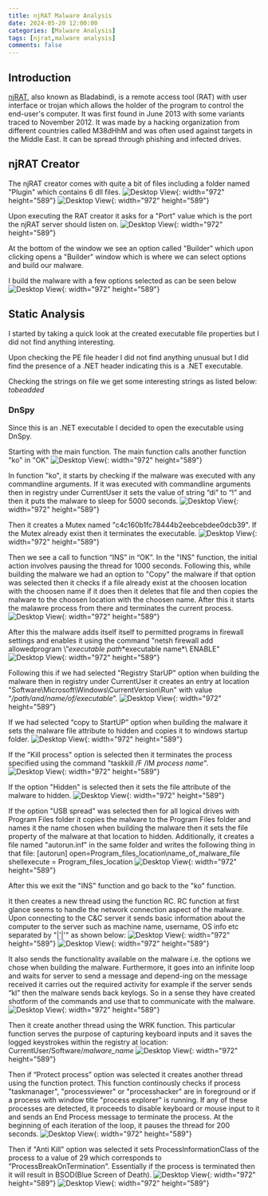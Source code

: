 ```yaml
---
title: njRAT Malware Analysis
date: 2024-05-20 12:00:00
categories: [Malware Analysis]
tags: [njrat,malware analysis]
comments: false
---
```


## Introduction

[njRAT](https://en.wikipedia.org/wiki/NjRAT), also known as Bladabindi, is a remote access tool (RAT) with user interface or trojan which allows the holder of the program to control the end-user's computer. It was first found in June 2013 with some variants traced to November 2012. It was made by a hacking organization from different countries called M38dHhM and was often used against targets in the Middle East. It can be spread through phishing and infected drives.

## njRAT Creator

The njRAT creator comes with quite a bit of files including a folder named "Plugin" which contains 6 dll files.
![Desktop View](/assets/images/FileStructure.png){: width="972" height="589"}
![Desktop View](/assets/images/FileStructure_1.png){: width="972" height="589"}

Upon executing the RAT creator it asks for a "Port" value which is the port the njRAT server should listen on.
![Desktop View](/assets/images/RAT_Creator.png){: width="972" height="589"}

At the bottom of the window we see an option called "Builder" which upon clicking opens a "Builder" window which is where we can select options and build our malware.

I build the malware with a few options selected as can be seen below
![Desktop View](/assets/images/RAT_Creator_Build.png){: width="972" height="589"}

## Static Analysis

I started by taking a quick look at the created executable file properties but I did not find anything interesting.

Upon checking the PE file header I did not find anything unusual but I did find the presence of a .NET header indicating this is a .NET executable.

Checking the strings on file we get some interesting strings as listed below:
*tobeadded*

### DnSpy

Since this is an .NET executable I decided to open the executable using DnSpy.

Starting with the main function. The main function calls another function "ko" in "OK"
![Desktop View](/assets/images/OK.ko.png){: width="972" height="589"}

In function "ko", it starts by checking if the malware was executed with any commandline arguments. If it was executed with commandline arguments then in registry under CurrentUser it sets the value of string “di” to “!” and then it puts the malware to sleep for 5000 seconds.
![Desktop View](/assets/images/command_line_argument.png){: width="972" height="589"}

Then it creates a Mutex named "c4c160b1fc78444b2eebcebdee0dcb39". If the Mutex already exist then it terminates the executable.
![Desktop View](/assets/images/Mutex.png){: width="972" height="589"}

Then we see a call to function “INS” in “OK”.
In the "INS" function, the initial action involves pausing the thread for 1000 seconds. Following this, while building the malware we had an option to "Copy" the malware if that option was selected then it checks if a file already exist at the choosen location with the choosen name if it does then it deletes that file and then copies the malware to the choosen location with the choosen name. After this it starts the malawre process from there and terminates the current process.
![Desktop View](/assets/images/Copy.png){: width="972" height="589"}

After this the malware adds itself itself to permitted programs in firewall settings and enables it using the command "netsh firewall add allowedprogram \”*executable path*\*executable name*\ ENABLE"
![Desktop View](/assets/images/Firewall.png){: width="972" height="589"}

Following this if we had selected "Registry StarUP" option when building the malware then in registry under CurrentUser it creates an entry at location "Software\Microsoft\Windows\CurrentVersion\Run" with value “*/path/and/name/of/executable*”.
![Desktop View](/assets/images/Registry.png){: width="972" height="589"}

If we had selected “copy to StartUP” option when building the malware it sets the malware file attribute to hidden and copies it to windows startup folder.
![Desktop View](/assets/images/Startup.png){: width="972" height="589"}

If the "Kill process" option is selected then it terminates the process specified using the command "taskkill /F /IM *process name*".
![Desktop View](/assets/images/Taskkill.png){: width="972" height="589"}

If the option "Hidden" is selected then it sets the file attribute of the malware to hidden.
![Desktop View](/assets/images/Hidden.png){: width="972" height="589"}

If the option "USB spread" was selected then for all logical drives with Program Files folder it copies the malware to the Program Files folder and names it the name chosen when building the malware then it sets the file property of the malware at that location to hidden. Additionally, it creates a file named "autorun.inf" in the same folder and writes the following thing in that file:
[autorun]
open=Program_files_location\name_of_malware_file
shellexecute = Program_files_location
![Desktop View](/assets/images/USBSpread.png){: width="972" height="589"}

After this we exit the "INS" function and go back to the "ko" function.

It then creates a new thread using the function RC. RC function at first glance seems to handle the network connection aspect of the malware. Upon connecting to the C&C server it sends basic information about the computer to the server such as machine name, username, OS info etc separated by "&#124;&#39;&#124;&#39;" as shown below:
![Desktop View](/assets/images/network_start.png){: width="972" height="589"}
![Desktop View](/assets/images/network_start_variable.png){: width="972" height="589"}

It also sends the functionality available on the malware i.e. the options we chose when building the malware. Furthermore, it goes into an infinite loop and waits for server to send a message and depend-ing on the message received it carries out the required activity for example if the server sends “kl” then the malware sends back keylogs. So in a sense they have created shotform of the commands and use that to communicate with the malware.
![Desktop View](/assets/images/Command.png){: width="972" height="589"}

Then it create another thread using the WRK function. This particular function serves the purpose of capturing keyboard inputs and it saves the logged keystrokes within the registry at location:
CurrentUser/Software/*malware_name*
![Desktop View](/assets/images/WRK.png){: width="972" height="589"}

Then if “Protect process” option was selected it creates another thread using the function protect. This function continously checks if process "taskmanager", "processviewer" or "processhacker" are in foreground or if a process with window title "process explorer" is running. If any of these processes are detected, it proceeds to disable keyboard or mouse input to it and sends an End Process message to terminate the process. At the beginning of each iteration of the loop, it pauses the thread for 200 seconds.
![Desktop View](/assets/images/Protect.jpeg){: width="972" height="589"}

Then if "Anti Kill" option was selected it sets ProcessInformationClass of the process to a value of 29 which corresponds to "ProcessBreakOnTermination". Essentially if the process is terminated then it will result in BSOD(Blue Screen of Death).
![Desktop View](/assets/images/BSOD.png){: width="972" height="589"}
![Desktop View](/assets/images/BSOD2.png){: width="972" height="589"}







